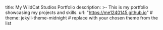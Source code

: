 title: My WildCat Studios Portfolio
description: >-
         This is my portfolio showcasing my projects and skills.
url: "https://me1240145.github.io" # 
theme: jekyll-theme-midnight # replace with your chosen theme from the list

